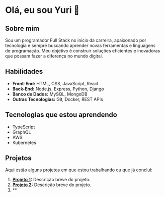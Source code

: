# Olá, eu sou Yuri 👋

## Sobre mim
Sou um programador Full Stack no início da carreira, apaixonado por tecnologia e sempre buscando aprender novas ferramentas e linguagens de programação. Meu objetivo é construir soluções eficientes e inovadoras que possam fazer a diferença no mundo digital.

## Habilidades
- **Front-End:** HTML, CSS, JavaScript, React
- **Back-End:** Node.js, Express, Python, Django
- **Banco de Dados:** MySQL, MongoDB
- **Outras Tecnologias:** Git, Docker, REST APIs

## Tecnologias que estou aprendendo
- TypeScript
- GraphQL
- AWS
- Kubernetes

## Projetos
Aqui estão alguns projetos em que estou trabalhando ou que já concluí:

1. **[Projeto 1](link_do_projeto):** Descrição breve do projeto.
2. **[Projeto 2](link_do_projeto):** Descrição breve do projeto.
3. **
